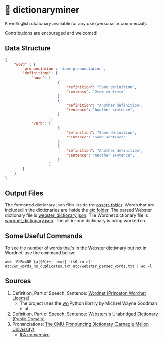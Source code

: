 # :scroll: dictionaryminer
Free English dictionary available for any use (personal or commercial). 

Contributions are encouraged and welcomed! 

## Data Structure
```json
{
    "word" : {
        "pronunciation": "Some pronunciation",
        "definitions": {
            "noun": [
                        {
                            "definition": "Some definition",
                            "sentence": "Some sentence"
                        },
                        {
                            "definition": "Another definition",
                            "sentence": "Another sentence",
                        }
                    ],
            "verb": [
                        {
                            "definition": "Some definition",
                            "sentence": "Some sentence"
                        },
                        {
                            "definition": "Another definition",
                            "sentence": "Another sentence",
                        }
                    ]
        }
    }
}
```

## Output Files
The formatted dictionary json files inside the [assets folder](assets/). Words that are included in the dictionaries are inside the [etc folder](etc/). The parsed Webster dictionary file is [webster_dictionary.json](assets/webster-dict/webster_dictionary.json). The Wordnet dictionary file is [wordnet_dictionary.json](assets/wordnet-dict/wordnet_dictionary.json). The all-in-one dictionary is being worked on.

## Some Useful Commands
To see the number of words that's in the Webster dictionary but not in Wordnet, use the command below:

`awk 'FNR==NR {a[$0]++; next} !($0 in a)' etc/wn_words_no_duplicates.txt etc/webster_parsed_words.txt | wc -l`

## Sources
1. Definition, Part of Speech, Sentence: [Wordnet (Princeton Wordnet License)](https://wordnet.princeton.edu/)
    - The project uses the [wn](https://github.com/goodmami/wn) Python library by Michael Wayne Goodman et al.
2. Definition, Part of Speech, Sentence: [Websters's Unabridged Dictionary (Public Domain)](https://www.gutenberg.org/ebooks/29765)
3. Pronunciations: [The CMU Pronouncing Dictionary (Carnegie Mellon University)](http://www.speech.cs.cmu.edu/cgi-bin/cmudict)
    - [IPA conversion](https://github.com/menelik3/cmudict-ipa) 
